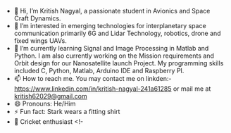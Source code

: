 - 👋 Hi, I’m Kritish Nagyal, a passionate student in Avionics and Space Craft Dynamics.
- 👀 I’m interested in emerging technologies for interplanetary space communication primarily 6G and Lidar Technology, robotics, drone and fixed wings UAVs.
- 🌱 I’m currently learning Signal and Image Processing in Matlab and Python. I am also currently working on the Mission requirements and Orbit design for our Nanosatellite launch Project. My programming skills included C, Python, Matlab, Arduino IDE and Raspberry PI.
- 📫 How to reach me. You may contact me on linkden:- https://www.linkedin.com/in/kritish-nagyal-241a61285 or mail me at kritish62029@gmail.com
- 😄 Pronouns: He/Him
- ⚡ Fun fact: Stark wears a fitting shirt
- 🏏 Cricket enthusiast 
<!-
